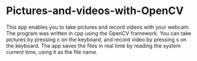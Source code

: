 # Pictures-and-videos-with-OpenCV
This app enables you to take pictures and record videos with your webcam. The program was written in cpp using the OpenCV framework. You can take pictures by pressing c on the keyboard, and record video by pressing s on the keyboard. The app saves the files in real time by reading the system current time, using it as the file name.
